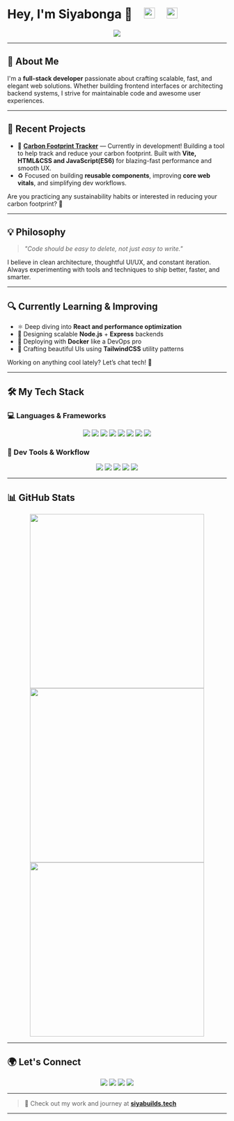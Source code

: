 <h1>
  Hey, I'm Siyabonga 👋
  &nbsp;&nbsp;
  <img src="https://img.shields.io/badge/COMMITS-577-blue?style=flat-square&color=blue" height="25"/>
  &nbsp;&nbsp;
  <img src="https://img.shields.io/github/followers/siyabuilds?label=FOLLOWERS&style=flat-square&color=green" height="25"/>
</h1>

<p align="center">
  <img src="https://readme-typing-svg.herokuapp.com?font=Fira+Code&size=24&pause=1000&color=38B2AC&center=true&vCenter=true&width=500&lines=Full+Stack+Developer;React+%2B+Next.js+Specialist;TypeScript+Enthusiast;Building+with+passion" />
</p>

---

## 🚀 About Me

I'm a **full-stack developer** passionate about crafting scalable, fast, and elegant web solutions. Whether building frontend interfaces or architecting backend systems, I strive for maintainable code and awesome user experiences.

---

## 🧠 Recent Projects

- 🌱 [**Carbon Footprint Tracker**](https://carbon-footprint.siyabuilds.tech) — Currently in development! Building a tool to help track and reduce your carbon footprint. Built with **Vite, HTML&CSS and JavaScript(ES6)** for blazing-fast performance and smooth UX.
- ♻️ Focused on building **reusable components**, improving **core web vitals**, and simplifying dev workflows.

Are you practicing any sustainability habits or interested in reducing your carbon footprint? 🍃

---

## 💡 Philosophy

> *"Code should be easy to delete, not just easy to write."*

I believe in clean architecture, thoughtful UI/UX, and constant iteration. Always experimenting with tools and techniques to ship better, faster, and smarter.

---

## 🔍 Currently Learning & Improving

- ⚛️ Deep diving into **React and performance optimization**
- 🧱 Designing scalable **Node.js** + **Express** backends
- 🐳 Deploying with **Docker** like a DevOps pro
- 🎨 Crafting beautiful UIs using **TailwindCSS** utility patterns

Working on anything cool lately? Let’s chat tech! 🚀

---

## 🛠️ My Tech Stack

### 💻 Languages & Frameworks
<p align="center">
  <img src="https://img.shields.io/badge/React-%2320232a.svg?style=for-the-badge&logo=react&logoColor=61DAFB">
  <img src="https://img.shields.io/badge/TypeScript-%23007ACC.svg?style=for-the-badge&logo=typescript&logoColor=white">
  <img src="https://img.shields.io/badge/JavaScript-%23F7DF1E.svg?style=for-the-badge&logo=javascript&logoColor=black">
  <img src="https://img.shields.io/badge/Next.js-%23000000.svg?style=for-the-badge&logo=nextdotjs&logoColor=white">
  <img src="https://img.shields.io/badge/Node.js-%23339933.svg?style=for-the-badge&logo=nodedotjs&logoColor=white">
  <img src="https://img.shields.io/badge/Express-%23000000.svg?style=for-the-badge&logo=express&logoColor=white">
  <img src="https://img.shields.io/badge/Tailwind_CSS-%2338B2AC.svg?style=for-the-badge&logo=tailwind-css&logoColor=white">
  <img src="https://img.shields.io/badge/Vite-%23646CFF.svg?style=for-the-badge&logo=vite&logoColor=white">
</p>

### 🔧 Dev Tools & Workflow
<p align="center">
  <img src="https://img.shields.io/badge/Docker-%232496ED.svg?style=for-the-badge&logo=docker&logoColor=white">
  <img src="https://img.shields.io/badge/Git-%23F05032.svg?style=for-the-badge&logo=git&logoColor=white">
  <img src="https://img.shields.io/badge/VSCode-%23007ACC.svg?style=for-the-badge&logo=visual-studio-code&logoColor=white">
  <img src="https://img.shields.io/badge/ESLint-%234B32C3.svg?style=for-the-badge&logo=eslint&logoColor=white">
  <img src="https://img.shields.io/badge/NPM-%23CB3837.svg?style=for-the-badge&logo=npm&logoColor=white">
</p>

---

## 📊 GitHub Stats

<p align="center">
  <img src="https://github-readme-stats.vercel.app/api?username=siyabuilds&show_icons=true&theme=react&hide_border=true" width="400">
  <br/>
  <img src="https://github-readme-stats.vercel.app/api/top-langs/?username=siyabuilds&layout=compact&theme=react&hide_border=true" width="400">
  <br/>
  <img src="https://github-readme-streak-stats.herokuapp.com/?user=siyabuilds&theme=react&hide_border=true" width="400">
</p>

---

## 🌍 Let's Connect

<p align="center">
  <a href="https://github.com/siyabuilds" target="_blank"><img src="https://img.shields.io/badge/GitHub-%23181717.svg?style=for-the-badge&logo=github&logoColor=white"></a>
  <a href="https://www.linkedin.com/in/bytedojo/" target="_blank"><img src="https://img.shields.io/badge/LinkedIn-%230A66C2.svg?style=for-the-badge&logo=linkedin&logoColor=white"></a>
  <a href="mailto:siyabonga.lukhele@umuzi.org" target="_blank"><img src="https://img.shields.io/badge/Email-%23EA4335.svg?style=for-the-badge&logo=gmail&logoColor=white"></a>
  <a href="https://siyabuilds.tech" target="_blank"><img src="https://img.shields.io/badge/Portfolio-%2347A3F3.svg?style=for-the-badge&logo=safari&logoColor=white"></a>
</p>

---

> 🔗 Check out my work and journey at [**siyabuilds.tech**](https://siyabuilds.tech)

---
